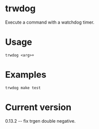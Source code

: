 # trwdog

Execute a command with a watchdog timer.

# Usage

    trwdog <arg>+

# Examples

    trwdog make test

# Current version

0.13.2 -- fix trgen double negative.
